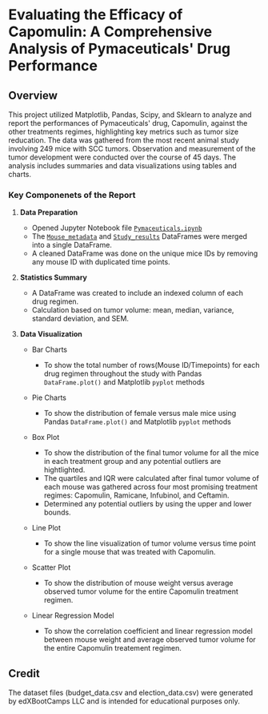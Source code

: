 # Evaluating the Efficacy of Capomulin: A Comprehensive Analysis of Pymaceuticals' Drug Performance

## Overview
This project utilized Matplotlib, Pandas, Scipy, and Sklearn to analyze and report the performances of Pymaceuticals' drug, Capomulin, against the other treatments regimes, highlighting key metrics such as tumor size reducation. The data was gathered from the most recent animal study involving 249 mice with SCC tumors. Observation and measurement of the tumor development were conducted over the course of 45 days. The analysis includes summaries and data visualizations using tables and charts.

### Key Componenets of the Report
1. **Data Preparation**
   - Opened Jupyter Notebook file <code style ="color:blue">[Pymaceuticals.ipynb](https://github.com/Ernawaty2024/matplotlib_challenge/blob/main/Pymaceuticals/Pymaceuticals.ipynb)</code>
   - The <code style ="color:blue">[Mouse_metadata](https://github.com/Ernawaty2024/matplotlib_challenge/blob/main/data/Mouse_metadata.csv)</code> and <code style ="color:blue">[Study_results](https://github.com/Ernawaty2024/matplotlib_challenge/blob/main/data/Study_results.csv)</code> DataFrames were merged into a single DataFrame.
   - A cleaned DataFrame was done on the unique mice IDs by removing any mouse ID with duplicated time points.
   
2. **Statistics Summary**
   - A DataFrame was created to include an indexed column of each drug regimen.
   - Calculation based on tumor volume: mean, median, variance, standard deviation, and SEM.
   
3. **Data Visualization**
    - Bar Charts
       - To show the total number of rows(Mouse ID/Timepoints) for each drug regimen throughout the study with Pandas `DataFrame.plot()` and Matplotlib `pyplot` methods
       
    - Pie Charts
        - To show the distribution of female versus male mice using Pandas `DataFrame.plot()` and Matplotlib `pyplot` methods
       
    - Box Plot
       - To show the distribution of the final tumor volume for all the mice in each treatment group and any potential outliers are hightlighted.
       - The quartiles and IQR were calculated after final tumor volume of each mouse was gathered across four most promising treatment regimes: Capomulin, Ramicane, Infubinol, and Ceftamin.
       - Determined any potential outliers by using the upper and lower bounds.
       
    - Line Plot
       - To show the line visualization of tumor volume versus time point for a single mouse that was treated with Capomulin.

    - Scatter Plot
       - To show the distribution of mouse weight versus average observed tumor volume for the entire Capomulin treatment regimen.

    - Linear Regression Model
       - To show the correlation coefficient and linear regression model between mouse weight and average observed tumor volume for the entire Capomulin treatement regimen.


## Credit
The dataset files (budget_data.csv and election_data.csv) were generated by edXBootCamps LLC and is intended for educational purposes only.